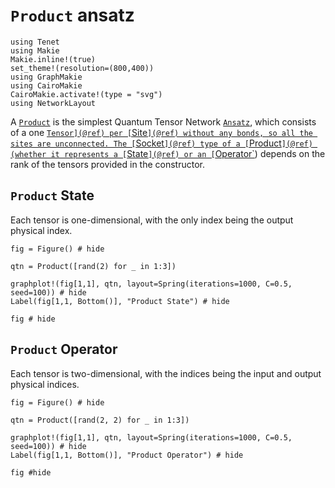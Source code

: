 # `Product` ansatz

```@setup examples
using Tenet
using Makie
Makie.inline!(true)
set_theme!(resolution=(800,400))
using GraphMakie
using CairoMakie
CairoMakie.activate!(type = "svg")
using NetworkLayout
```

A [`Product`](@ref) is the simplest Quantum Tensor Network [`Ansatz`](@ref), which consists of a one [`Tensor](@ref) per [`Site`](@ref) without any bonds, so all the sites are unconnected.
The [`Socket`](@ref) type of a [`Product`](@ref) (whether it represents a [`State`](@ref) or an [`Operator`](@ref)) depends on the rank of the tensors provided in the constructor.

## `Product` State
Each tensor is one-dimensional, with the only index being the output physical index.

```@example examples
fig = Figure() # hide

qtn = Product([rand(2) for _ in 1:3])

graphplot!(fig[1,1], qtn, layout=Spring(iterations=1000, C=0.5, seed=100)) # hide
Label(fig[1,1, Bottom()], "Product State") # hide

fig # hide
```

## `Product` Operator
Each tensor is two-dimensional, with the indices being the input and output physical indices.

```@example examples
fig = Figure() # hide

qtn = Product([rand(2, 2) for _ in 1:3])

graphplot!(fig[1,1], qtn, layout=Spring(iterations=1000, C=0.5, seed=100)) # hide
Label(fig[1,1, Bottom()], "Product Operator") # hide

fig #hide
```